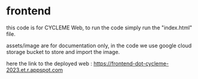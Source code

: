 # frontend
this code is for CYCLEME Web, to run the code simply run the "index.html" file. 

assets/image are for documentation only, in the code we use google cloud storage bucket to store and import the image. 

here the link to the deployed web : https://frontend-dot-cycleme-2023.et.r.appspot.com
